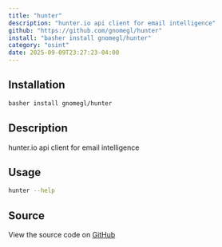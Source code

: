 ```yaml
---
title: "hunter"
description: "hunter.io api client for email intelligence"
github: "https://github.com/gnomegl/hunter"
install: "basher install gnomegl/hunter"
category: "osint"
date: 2025-09-09T23:27:23-04:00
---
```


## Installation

```bash
basher install gnomegl/hunter
```

## Description

hunter.io api client for email intelligence

## Usage

```bash
hunter --help
```

## Source

View the source code on [GitHub](https://github.com/gnomegl/hunter)
